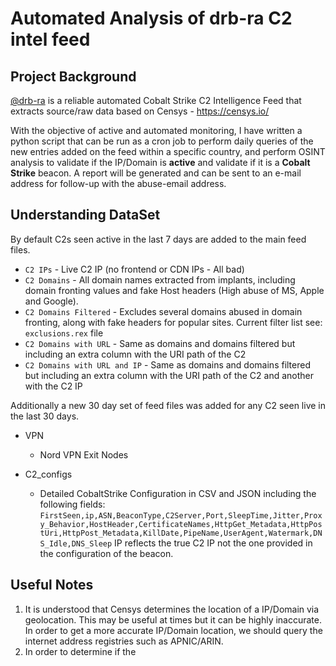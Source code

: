 # Automated Analysis of drb-ra C2 intel feed
## Project Background
[@drb-ra](https://twitter.com/drb_ra) is a reliable automated Cobalt Strike C2 Intelligence Feed that extracts source/raw data based on Censys - https://censys.io/ 

With the objective of active and automated monitoring, I have written a python script that can be run as a cron job to perform daily queries of the new entries added on the feed within a specific country, and perform OSINT analysis to validate if the IP/Domain is **active** and validate if it is a **Cobalt Strike** beacon. A report will be generated and can be sent to an e-mail address for follow-up with the abuse-email address. 

## Understanding DataSet
By default C2s seen active in the last 7 days are added to the main feed files.

  * `C2 IPs` - Live C2 IP (no frontend or CDN IPs - All bad)
  * `C2 Domains` - All domain names extracted from implants, including domain fronting values and fake Host headers (High abuse of MS, Apple and Google).
  * `C2 Domains Filtered` - Excludes several domains abused in domain fronting, along with fake headers for popular sites. Current filter list see:  `exclusions.rex` file
  * `C2 Domains with URL` - Same as domains and domains filtered but including an extra column with the URI path of the C2
  * `C2 Domains with URL and IP` - Same as domains and domains filtered but including an extra column with the URI path of the C2 and another with the C2 IP 

  Additionally a new 30 day set of feed files was added for any C2 seen live in the last 30 days.
  
* VPN 
  * Nord VPN Exit Nodes

* C2_configs 
  * Detailed CobaltStrike Configuration in CSV and JSON including the following fields:  `FirstSeen,ip,ASN,BeaconType,C2Server,Port,SleepTime,Jitter,Proxy_Behavior,HostHeader,CertificateNames,HttpGet_Metadata,HttpPostUri,HttpPost_Metadata,KillDate,PipeName,UserAgent,Watermark,DNS_Idle,DNS_Sleep` IP reflects the true C2 IP not the one provided in the configuration of the beacon.

## Useful Notes
1. It is understood that Censys determines the location of a IP/Domain via geolocation. This may be useful at times but it can be highly inaccurate. In order to get a more accurate IP/Domain location, we should query the internet address registries such as APNIC/ARIN. 
2. In order to determine if the 
